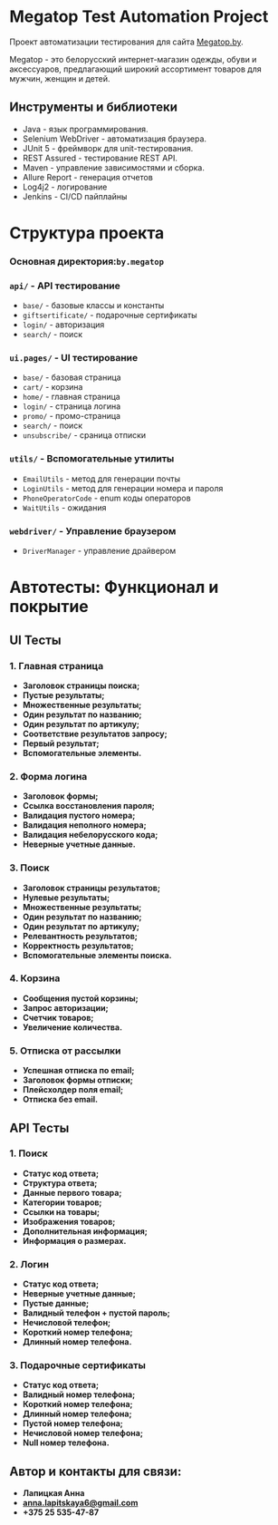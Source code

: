 # Megatop Test Automation Project

Проект автоматизации тестирования для сайта [Megatop.by](https://megatop.by/).

Megatop - это белорусский интернет-магазин одежды, обуви и аксессуаров, предлагающий широкий ассортимент товаров для
мужчин, женщин и детей.

## Инструменты и библиотеки

* Java - язык программирования.
* Selenium WebDriver - автоматизация браузера.
* JUnit 5 - фреймворк для unit-тестирования.
* REST Assured - тестирование REST API.
* Maven - управление зависимостями и сборка.
* Allure Report - генерация отчетов
* Log4j2 - логирование
* Jenkins - CI/CD пайплайны

# Структура проекта

### Основная директория:`by.megatop`

### `api/` - API тестирование

- `base/` - базовые классы и константы
- `giftsertificate/` - подарочные сертификаты
- `login/` - авторизация
- `search/` - поиск

### `ui.pages/` - UI тестирование

- `base/` - базовая страница
- `cart/` - корзина
- `home/` - главная страница
- `login/` - страница логина
- `promo/` - промо-страница
- `search/` - поиск
- `unsubscribe/` - сраница отписки

### `utils/` - Вспомогательные утилиты

- `EmailUtils` - метод для генерации почты
- `LoginUtils` - метод для генерации номера и пароля
- `PhoneOperatorCode` - enum коды операторов
- `WaitUtils` - ожидания

### `webdriver/` - Управление браузером

- `DriverManager` - управление драйвером

# Автотесты: Функционал и покрытие

## UI Тесты

### 1. Главная страница

- **Заголовок страницы поиска;**
- **Пустые результаты;**
- **Множественные результаты;**
- **Один результат по названию;**
- **Один результат по артикулу;**
- **Соответствие результатов запросу;**
- **Первый результат;**
- **Вспомогательные элементы.**

### 2. Форма логина

- **Заголовок формы;**
- **Ссылка восстановления пароля;**
- **Валидация пустого номера;**
- **Валидация неполного номера;**
- **Валидация небелорусского кода;**
- **Неверные учетные данные.**

### 3. Поиск

- **Заголовок страницы результатов;**
- **Нулевые результаты;**
- **Множественные результаты;**
- **Один результат по названию;**
- **Один результат по артикулу;**
- **Релевантность результатов;**
- **Корректность результатов;**
- **Вспомогательные элементы поиска.**

### 4. Корзина

- **Сообщения пустой корзины;**
- **Запрос авторизации;**
- **Счетчик товаров;**
- **Увеличение количества.**

### 5. Отписка от рассылки

- **Успешная отписка по email;**
- **Заголовок формы отписки;**
- **Плейсхолдер поля email;**
- **Отписка без email.**

## API Тесты

### 1. Поиск

- **Статус код ответа;**
- **Структура ответа;**
- **Данные первого товара;**
- **Категории товаров;**
- **Ссылки на товары;**
- **Изображения товаров;**
- **Дополнительная информация;**
- **Информация о размерах.**

### 2. Логин

- **Статус код ответа;**
- **Неверные учетные данные;**
- **Пустые данные;**
- **Валидный телефон + пустой пароль;**
- **Нечисловой телефон;**
- **Короткий номер телефона;**
- **Длинный номер телефона.**

### 3. Подарочные сертификаты

- **Статус код ответа;**
- **Валидный номер телефона;**
- **Короткий номер телефона;**
- **Длинный номер телефона;**
- **Пустой номер телефона;**
- **Нечисловой номер телефона;**
- **Null номер телефона.**

## **Автор и контакты для связи:**

- **Лапицкая Анна**
- **anna.lapitskaya6@gmail.com**
- **+375 25 535-47-87**